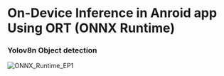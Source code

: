 # On-Device Inference in Anroid app Using ORT (ONNX Runtime)
### Yolov8n Object detection
![ONNX_Runtime_EP1](https://github.com/b-elamine/onnxruntimeYolov8AndroidApplication/assets/61559990/ad1af161-397b-40a8-8c5d-94cc8e8b2005)
